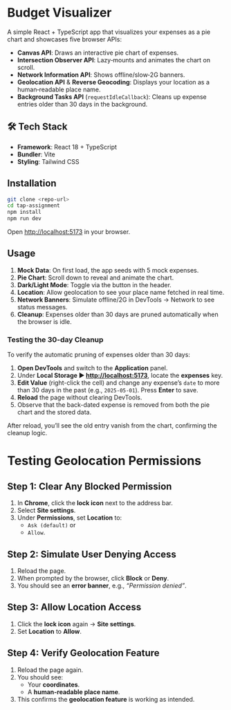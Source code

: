 # Budget Visualizer

A simple React + TypeScript app that visualizes your expenses as a pie chart and showcases five browser APIs:

- **Canvas API**: Draws an interactive pie chart of expenses.
- **Intersection Observer API**: Lazy‑mounts and animates the chart on scroll.
- **Network Information API**: Shows offline/slow‑2G banners.
- **Geolocation API** & **Reverse Geocoding**: Displays your location as a human‑readable place name.
- **Background Tasks API** (`requestIdleCallback`): Cleans up expense entries older than 30 days in the background.

## 🛠 Tech Stack

- **Framework**: React 18 + TypeScript
- **Bundler**: Vite
- **Styling**: Tailwind CSS

## Installation

```bash
git clone <repo-url>
cd tap-assignment
npm install
npm run dev
```

Open [http://localhost:5173](http://localhost:5173) in your browser.

## Usage

1. **Mock Data**: On first load, the app seeds with 5 mock expenses.
2. **Pie Chart**: Scroll down to reveal and animate the chart.
3. **Dark/Light Mode**: Toggle via the button in the header.
4. **Location**: Allow geolocation to see your place name fetched in real time.
5. **Network Banners**: Simulate offline/2G in DevTools → Network to see status messages.
6. **Cleanup**: Expenses older than 30 days are pruned automatically when the browser is idle.

### Testing the 30-day Cleanup

To verify the automatic pruning of expenses older than 30 days:

1. **Open DevTools** and switch to the **Application** panel.
2. Under **Local Storage ▶ [http://localhost:5173](http://localhost:5173)**, locate the **expenses** key.
3. **Edit Value** (right-click the cell) and change any expense’s `date` to more than 30 days in the past (e.g., `2025-05-01`). Press **Enter** to save.
4. **Reload** the page without clearing DevTools.
5. Observe that the back-dated expense is removed from both the pie chart and the stored data.

After reload, you’ll see the old entry vanish from the chart, confirming the cleanup logic.

# Testing Geolocation Permissions

## Step 1: Clear Any Blocked Permission

1. In **Chrome**, click the **lock icon** next to the address bar.
2. Select **Site settings**.
3. Under **Permissions**, set **Location** to:
   - `Ask (default)` or
   - `Allow`.

## Step 2: Simulate User Denying Access

1. Reload the page.
2. When prompted by the browser, click **Block** or **Deny**.
3. You should see an **error banner**, e.g., _“Permission denied”_.

## Step 3: Allow Location Access

1. Click the **lock icon** again → **Site settings**.
2. Set **Location** to **Allow**.

## Step 4: Verify Geolocation Feature

1. Reload the page again.
2. You should see:
   - Your **coordinates**.
   - A **human-readable place name**.
3. This confirms the **geolocation feature** is working as intended.
